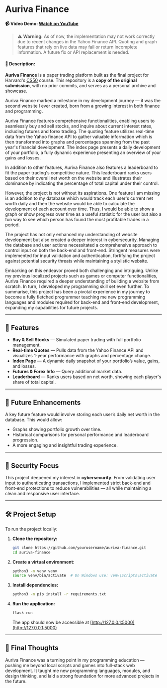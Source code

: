 # Auriva Finance

#### 📹 Video Demo: [Watch on YouTube](https://youtu.be/faonqrRJrXsA)

> ⚠️ **Warning:** As of now, the implementation may not work correctly due to recent changes in the Yahoo Finance API. Quoting and graph features that rely on live data may fail or return incomplete information. A future fix or API replacement is needed.

#### 📄 Description:
**Auriva Finance** is a paper trading platform built as the final project for Harvard's [CS50](https://cs50.harvard.edu/) course. This repository is a **copy of the original submission**, with no prior commits, and serves as a personal archive and showcase.

Auriva Finance marked a milestone in my development journey — it was the second website I ever created, born from a growing interest in both finance and programming.

Auriva Finance features comprehensive functionalities, enabling users to seamlessly buy and sell stocks, and inquire about current interest rates, including futures and forex trading. The quoting feature utilizes real-time data from the Yahoo finance API to gather valuable information which is then transformed into graphs and percentages spanning from the past year's financial development. The index page presents a daily development of your portfolio, a fully dynamic experience presenting an overview of your gains and losses.

In addition to other features, Auriva Finance also features a leaderboard to fit the paper trading's competitive nature. This leaderboard ranks users based on their overall net worth on the website and illustrates their dominance by indicating the percentage of total capital under their control.

However, the project is not without its aspirations. One feature I am missing is an addition to my database which would track each user's current net worth daily and then the website would be able to calculate the development of each account over time. Thus, I would be able to show a graph or show progress over time as a useful statistic for the user but also a fun way to see which person has found the most profitable trades in a period.

The project has not only enhanced my understanding of website development but also created a deeper interest in cybersecurity. Managing the database and user actions necessitated a comprehensive approach to control input on both the back-end and front-end. Stringent measures were implemented for input validation and authentication, fortifying the project against potential security threats while maintaining a stylistic website.

Embarking on this endeavor proved both challenging and intriguing. Unlike my previous localized projects such as games or computer functionalities, Auriva Finance required a deeper understanding of building a website from scratch. In turn, I developed my programming skill set even further. To summarise, this project has been a pivotal experience in my journey to become a fully fletched programmer teaching me new programming languages and modules required for back-end and front-end development, expanding my capabilities for future projects.



---

## 💼 Features

- **Buy & Sell Stocks** — Simulated paper trading with full portfolio management.
- **Real-time Quotes** — Pulls data from the Yahoo Finance API and visualizes 1-year performance with graphs and percentage change.
- **Index Page** — A dynamic daily snapshot of your portfolio’s value, gains, and losses.
- **Futures & Forex Info** — Query additional market data.
- **Leaderboard** — Ranks users based on net worth, showing each player's share of total capital.

---

## 🌱 Future Enhancements

A key future feature would involve storing each user’s daily net worth in the database. This would allow:

- Graphs showing portfolio growth over time.
- Historical comparisons for personal performance and leaderboard progression.
- A more engaging and insightful trading experience.

---

## 🔐 Security Focus

This project deepened my interest in **cybersecurity**. From validating user input to authenticating transactions, I implemented strict back-end and front-end protections to reduce vulnerabilities — all while maintaining a clean and responsive user interface.

---

##

## 🛠️ Project Setup

To run the project locally:

1. **Clone the repository:**
   ```bash
   git clone https://github.com/yourusername/auriva-finance.git
   cd auriva-finance
   ```

2. **Create a virtual environment:**
   ```bash
   python3 -m venv venv
   source venv/bin/activate  # On Windows use: venv\Scripts\activate
   ```

3. **Install dependencies:**
   ```bash
   python3 -m pip install -r requirements.txt
   ```

4. **Run the application:**
   ```bash
   flask run
   ```

   The app should now be accessible at [http://127.0.0.1:5000](http://127.0.0.1:5000)

---

## 🧠 Final Thoughts

Auriva Finance was a turning point in my programming education — pushing me beyond local scripts and games into full-stack web development. It taught me new programming languages, modules, and design thinking, and laid a strong foundation for more advanced projects in the future.

